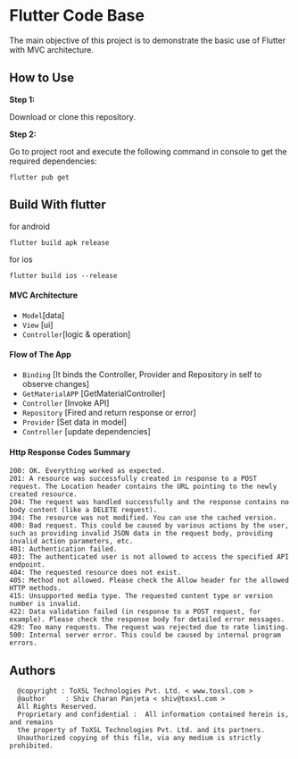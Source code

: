 # Flutter Code Base

The main objective of this project is to demonstrate the basic use of Flutter with MVC architecture.

## How to Use

**Step 1:**

Download or clone this repository.

**Step 2:**

Go to project root and execute the following command in console to get the required dependencies:
```
flutter pub get
```


## Build With flutter

for android

```
flutter build apk release
```

for ios

```
flutter build ios --release

```


#### MVC Architecture

 - `Model`[data]
 - `View` [ui]
 - `Controller`[logic & operation]

#### Flow of The App

 - `Binding` [It binds the Controller, Provider and Repository in self to observe changes]
 - `GetMaterialAPP` [GetMaterialController]
 - `Controller` [Invoke API]
 - `Repository` [Fired and return response or error]
 - `Provider` [Set data in model]
 - `Controller` [update dependencies]

#### Http Response Codes Summary

    200: OK. Everything worked as expected.
    201: A resource was successfully created in response to a POST request. The Location header contains the URL pointing to the newly created resource.
    204: The request was handled successfully and the response contains no body content (like a DELETE request).
    304: The resource was not modified. You can use the cached version.
    400: Bad request. This could be caused by various actions by the user, such as providing invalid JSON data in the request body, providing invalid action parameters, etc.
    401: Authentication failed.
    403: The authenticated user is not allowed to access the specified API endpoint.
    404: The requested resource does not exist.
    405: Method not allowed. Please check the Allow header for the allowed HTTP methods.
    415: Unsupported media type. The requested content type or version number is invalid.
    422: Data validation failed (in response to a POST request, for example). Please check the response body for detailed error messages.
    429: Too many requests. The request was rejected due to rate limiting.
    500: Internal server error. This could be caused by internal program errors.

## Authors

```
  @copyright : ToXSL Technologies Pvt. Ltd. < www.toxsl.com >
  @author     : Shiv Charan Panjeta < shiv@toxsl.com >
  All Rights Reserved.
  Proprietary and confidential :  All information contained herein is, and remains
  the property of ToXSL Technologies Pvt. Ltd. and its partners.
  Unauthorized copying of this file, via any medium is strictly prohibited.
```